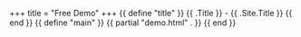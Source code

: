 +++
title = "Free Demo"
+++
{{ define "title" }}
  {{ .Title }} - {{ .Site.Title }}
{{ end }}
{{ define "main" }}
  {{ partial "demo.html" . }}
{{ end }}
